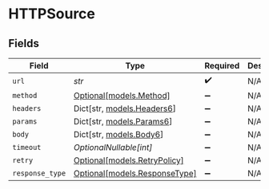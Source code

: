 # HTTPSource


## Fields

| Field                                                      | Type                                                       | Required                                                   | Description                                                |
| ---------------------------------------------------------- | ---------------------------------------------------------- | ---------------------------------------------------------- | ---------------------------------------------------------- |
| `url`                                                      | *str*                                                      | :heavy_check_mark:                                         | N/A                                                        |
| `method`                                                   | [Optional[models.Method]](../models/method.md)             | :heavy_minus_sign:                                         | N/A                                                        |
| `headers`                                                  | Dict[str, [models.Headers6](../models/headers6.md)]        | :heavy_minus_sign:                                         | N/A                                                        |
| `params`                                                   | Dict[str, [models.Params6](../models/params6.md)]          | :heavy_minus_sign:                                         | N/A                                                        |
| `body`                                                     | Dict[str, [models.Body6](../models/body6.md)]              | :heavy_minus_sign:                                         | N/A                                                        |
| `timeout`                                                  | *OptionalNullable[int]*                                    | :heavy_minus_sign:                                         | N/A                                                        |
| `retry`                                                    | [Optional[models.RetryPolicy]](../models/retrypolicy.md)   | :heavy_minus_sign:                                         | N/A                                                        |
| `response_type`                                            | [Optional[models.ResponseType]](../models/responsetype.md) | :heavy_minus_sign:                                         | N/A                                                        |